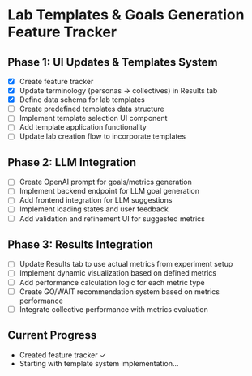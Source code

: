 # Lab Templates & Goals Generation Feature Tracker

## Phase 1: UI Updates & Templates System
- [x] Create feature tracker
- [x] Update terminology (personas → collectives) in Results tab
- [x] Define data schema for lab templates
- [ ] Create predefined templates data structure
- [ ] Implement template selection UI component
- [ ] Add template application functionality
- [ ] Update lab creation flow to incorporate templates

## Phase 2: LLM Integration
- [ ] Create OpenAI prompt for goals/metrics generation
- [ ] Implement backend endpoint for LLM goal generation
- [ ] Add frontend integration for LLM suggestions
- [ ] Implement loading states and user feedback
- [ ] Add validation and refinement UI for suggested metrics

## Phase 3: Results Integration
- [ ] Update Results tab to use actual metrics from experiment setup
- [ ] Implement dynamic visualization based on defined metrics
- [ ] Add performance calculation logic for each metric type
- [ ] Create GO/WAIT recommendation system based on metrics performance
- [ ] Integrate collective performance with metrics evaluation

## Current Progress
- Created feature tracker ✓
- Starting with template system implementation...